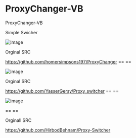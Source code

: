 # ProxyChanger-VB
ProxyChanger-VB

Simple Swicher 

![image](https://github.com/noradlb1/ProxyChanger-VB/assets/74623428/56621060-ac53-4402-be6e-222910685423)

Orginal SRC

https://github.com/homersimpsons197/ProxyChanger
== ==

![image](https://github.com/noradlb1/ProxyChanger-VB/assets/74623428/69cc8116-55cd-408d-b9be-1f0948ad1b4c)


Orginal SRC

https://github.com/YasserGersy/Proxy_switcher
== ==

![image](https://github.com/noradlb1/Proxy-Switcher-VB/assets/74623428/5eb58077-eafa-471f-95e7-00bc16539911)

== ==

Orginall SRC

https://github.com/HirbodBehnam/Proxy-Switcher
